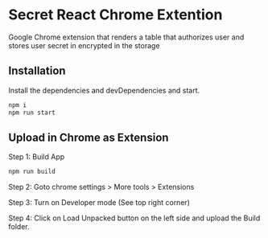 # Secret React Chrome Extention

Google Chrome extension that renders a table that authorizes user and stores user secret in encrypted in the storage

## Installation
Install the dependencies and devDependencies and start.

```sh
npm i
npm run start
```

## Upload in Chrome as Extension
Step 1: Build App

```sh
npm run build
```

Step 2: Goto chrome settings > More tools > Extensions

Step 3: Turn on Developer mode (See top right corner) 

Step 4: Click on Load Unpacked button on the left side and upload the Build folder. 
